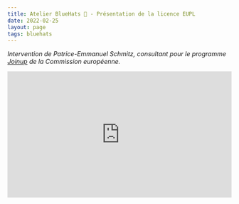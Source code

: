 ```yaml
---
title: Atelier BlueHats 🧢 - Présentation de la licence EUPL
date: 2022-02-25
layout: page
tags: bluehats
---
```


*Intervention de Patrice-Emmanuel Schmitz, consultant pour le
programme [Joinup](https://joinup.ec.europa.eu/) de la Commission européenne.*

<div style="position:relative;padding-bottom:56.25%;height:0;overflow:hidden;"> <iframe style="width:100%;height:100%;position:absolute;left:0px;top:0px;overflow:hidden" frameborder="0" type="text/html" src="https://www.dailymotion.com/embed/video/x88fnsm" width="100%" height="100%" allowfullscreen > </iframe> </div>
